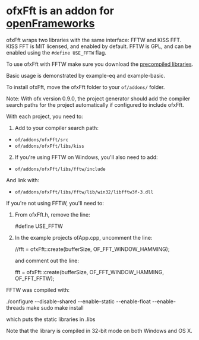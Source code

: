 # ofxFft is an addon for [openFrameworks](http://openframeworks.cc/)

ofxFft wraps two libraries with the same interface: FFTW and KISS FFT. KISS FFT is MIT licensed, and enabled by default. FFTW is GPL, and can be enabled using the `#define USE_FFTW` flag.

To use ofxFft with FFTW make sure you download the [precompiled libraries](https://github.com/downloads/kylemcdonald/ofxFft/fftw-libs.zip).

Basic usage is demonstrated by example-eq and example-basic.

To install ofxFft, move the ofxFft folder to your `of/addons/` folder.

Note: With ofx version 0.9.0, the project generator should add the compiler search paths for the project automatically if configured to include ofxFft.

With each project, you need to:

1. Add to your compiler search path:
  - `of/addons/ofxFft/src`  
  - `of/addons/ofxFft/libs/kiss`

2. If you're using FFTW on Windows, you'll also need to add:
  - `of/addons/ofxFft/libs/fftw/include`

  And link with:
  - `of/addons/ofxFft/libs/fftw/lib/win32/libfftw3f-3.dll`


If you're not using FFTW, you'll need to:

1. From ofxFft.h, remove the line:

	#define USE_FFTW

2. In the example projects ofApp.cpp, uncomment the line:

	//fft = ofxFft::create(bufferSize, OF_FFT_WINDOW_HAMMING);

	and comment out the line:
	
	fft = ofxFft::create(bufferSize, OF_FFT_WINDOW_HAMMING, OF_FFT_FFTW);



FFTW was compiled with:

./configure --disable-shared --enable-static --enable-float --enable-threads
make
sudo make install

which puts the static libraries in .libs

Note that the library is compiled in 32-bit mode on both Windows and OS X.